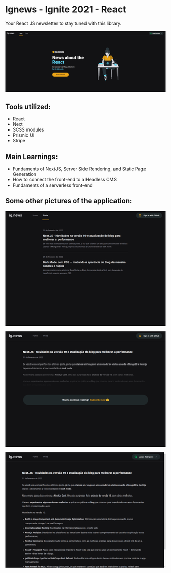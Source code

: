 # Ignews - Ignite 2021 - React

Your React JS newsletter to stay tuned with this library.

![image](https://github.com/LucasSousa09/Ignews-Module03-ReactJS/blob/main/public/images/ignews.png)

## Tools utilized:
- React
- Next
- SCSS modules
- Prismic UI
- Stripe

## Main Learnings:
- Fundaments of NextJS, Server Side Rendering, and Static Page Generation
- How to connect the front-end to a Headless CMS
- Fundaments of a serverless front-end

## Some other pictures of the application:

![image](https://github.com/LucasSousa09/Ignews-Module03-ReactJS/blob/main/public/images/ignews-posts.png)

![image](https://github.com/LucasSousa09/Ignews-Module03-ReactJS/blob/main/public/images/ignews-paywall.png)

![image](https://github.com/LucasSousa09/Ignews-Module03-ReactJS/blob/main/public/images/ignews-post.png)
